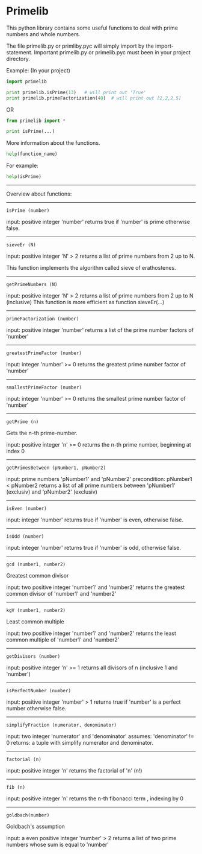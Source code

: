 # Primelib

This python library contains some useful functions to deal with
prime numbers and whole numbers. 

The file primelib.py or primliby.pyc will simply import by the import-statement.
Important primelib.py or primelib.pyc must been in your project directory.

Example: (In your project)

```python
import primelib

print primelib.isPrime(13)   # will print out 'True'
print primelib.primeFactorization(40)  # will print out [2,2,2,5]
```

OR 

```python
from primelib import *

print isPrime(...) 
```

More information about the functions.
```python
help(function_name)
```

For example:
```python
help(isPrime)
```

---------------------------

Overview about functions:

-------------------------

    isPrime (number)

input: positive integer 'number'
returns true if 'number' is prime otherwise false.

-------------------------

    sieveEr (N)

input: positive integer 'N' > 2
returns a list of prime numbers from 2 up to N.
        
This function implements the algorithm called
sieve of erathostenes. 

---------------------------

    getPrimeNumbers (N)

input: positive integer 'N' > 2
returns a list of prime numbers from 2 up to N (inclusive)
This function is more efficient as function sieveEr(...)


----------------------------

    primeFactorization (number)

input: positive integer 'number' 
returns a list of the prime number factors of 'number'

-------------------------------

    greatestPrimeFactor (number)

input: integer 'number' >= 0
returns the greatest prime number factor of 'number'

---------------------------------

    smallestPrimeFactor (number)

input: integer 'number' >= 0
returns the smallest prime number factor of 'number'

----------------------------------

    getPrime (n)

Gets the n-th prime-number. 

input: positive integer 'n' >= 0
returns the n-th prime number, beginning at index 0

-------------------------------------

    getPrimesBetween (pNumber1, pNumber2)

input: prime numbers 'pNumber1' and 'pNumber2'
precondition: pNumber1 < pNumber2
returns a list of all prime numbers between 'pNumber1' (exclusiv)
        and 'pNumber2' (exclusiv) 

--------------------------------------

    isEven (number)

input: integer 'number'
returns true if 'number' is even, otherwise false.

-----------------------------------

    isOdd (number)

input: integer 'number'
returns true if 'number' is odd, otherwise false.

------------------------------------

    gcd (number1, number2)

Greatest common divisor

input: two positive integer 'number1' and 'number2'
returns the greatest common divisor of 'number1' and 'number2'

-------------------------------------

    kgV (number1, number2)

Least common multiple

input: two positive integer 'number1' and 'number2'
returns the least common multiple of 'number1' and 'number2'

-----------------------------------------

    getDivisors (number)

input: positive integer 'n' >= 1
returns all divisors of n (inclusive 1 and 'number')

-------------------------------------------

    isPerfectNumber (number)

input: positive integer 'number' > 1
returns true if 'number' is a perfect number otherwise false.

---------------------------------------

    simplifyFraction (numerator, denominator)

input: two integer 'numerator' and 'denominator'
assumes: 'denominator' != 0
returns: a tuple with simplify numerator and denominator.

----------------------------------------------

    factorial (n)

input: positive integer 'n'
returns the factorial of 'n' (n!)


-----------------------------------------------

    fib (n)

input: positive integer 'n'
returns the n-th fibonacci term , indexing by 0


-----------------------------------------------

    goldbach(number)

Goldbach's assumption

input: a even positive integer 'number' > 2
returns a list of two prime numbers whose sum is equal to 'number'
